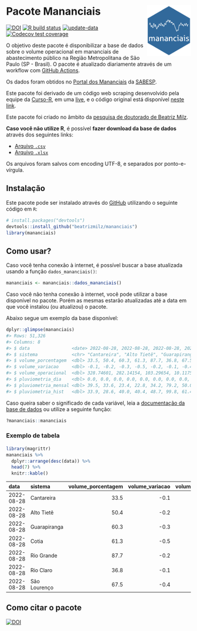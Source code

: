 
<!-- README.md is generated from README.Rmd. Please edit that file -->

# Pacote Mananciais <img src="man/figures/hexlogo.png" align="right" width = "120px"/>

<!-- badges: start -->

[![DOI](https://zenodo.org/badge/DOI/10.5281/zenodo.4733056.svg)](https://doi.org/10.5281/zenodo.4733056)
[![R build
status](https://github.com/beatrizmilz/mananciais/workflows/R-CMD-check/badge.svg)](https://github.com/beatrizmilz/mananciais/actions)
[![update-data](https://github.com/beatrizmilz/mananciais/actions/workflows/2-update_data.yaml/badge.svg)](https://github.com/beatrizmilz/mananciais/actions/workflows/2-update_data.yaml)
[![Codecov test
coverage](https://codecov.io/gh/beatrizmilz/mananciais/branch/master/graph/badge.svg)](https://codecov.io/gh/beatrizmilz/mananciais?branch=master)
<!-- badges: end -->

O objetivo deste pacote é disponibilizar a base de dados sobre o volume
operacional em mananciais de abastecimento público na Região
Metropolitana de São Paulo (SP - Brasil). O pacote é atualizado
diariamente através de um workflow com [GitHub
Actions](https://github.com/beatrizmilz/mananciais/actions).

Os dados foram obtidos no [Portal dos
Mananciais](http://mananciais.sabesp.com.br/Situacao) da
[SABESP](http://site.sabesp.com.br/site/Default.aspx).

Este pacote foi derivado de um código web scraping desenvolvido pela
equipe da [Curso-R](https://www.curso-r.com/), em uma
[live](https://youtu.be/jvZIxrMmOcQ), e o código original está
disponível [neste
link](https://github.com/curso-r/lives/blob/master/drafts/20200730_scraper_sabesp.R).

Este pacote foi criado no âmbito da [pesquisa de doutorado de Beatriz
Milz](https://beatrizmilz.github.io/tese/).

**Caso você não utilize R**, é possível **fazer download da base de
dados** através dos seguintes links:

-   [Arquivo
    `.csv`](https://github.com/beatrizmilz/mananciais/raw/master/inst/extdata/mananciais.csv)
-   [Arquivo
    `.xlsx`](https://github.com/beatrizmilz/mananciais/blob/master/inst/extdata/mananciais.xlsx?raw=true)

Os arquivos foram salvos com encoding UTF-8, e separados por
ponto-e-vírgula.

## Instalação

Este pacote pode ser instalado através do [GitHub](https://github.com/)
utilizando o seguinte código em `R`:

``` r
# install.packages("devtools")
devtools::install_github("beatrizmilz/mananciais")
library(mananciais)
```

## Como usar?

Caso você tenha conexão à internet, é possível buscar a base atualizada
usando a função `dados_mananciais()`:

``` r
mananciais <- mananciais::dados_mananciais() 
```

Caso você não tenha conexão à internet, você pode utilizar a base
disponível no pacote. Porém as mesmas estarão atualizadas até a data em
que você instalou (ou atualizou) o pacote.

Abaixo segue um exemplo da base disponível:

``` r
dplyr::glimpse(mananciais)
#> Rows: 51,326
#> Columns: 8
#> $ data                <date> 2022-08-28, 2022-08-28, 2022-08-28, 2022-08-28, 2…
#> $ sistema             <chr> "Cantareira", "Alto Tietê", "Guarapiranga", "Cotia…
#> $ volume_porcentagem  <dbl> 33.5, 50.4, 60.3, 61.3, 87.7, 36.8, 67.5, 33.6, 50…
#> $ volume_variacao     <dbl> -0.1, -0.2, -0.3, -0.5, -0.2, -0.1, -0.4, -0.2, -0…
#> $ volume_operacional  <dbl> 328.74601, 282.14154, 103.29654, 10.11753, 98.4241…
#> $ pluviometria_dia    <dbl> 0.0, 0.0, 0.0, 0.0, 0.0, 0.0, 0.0, 0.0, 0.0, 0.0, …
#> $ pluviometria_mensal <dbl> 39.5, 33.6, 23.4, 22.8, 34.2, 79.2, 50.0, 39.5, 33…
#> $ pluviometria_hist   <dbl> 33.9, 28.6, 40.0, 40.4, 48.7, 99.8, 61.4, 33.9, 28…
```

Caso queira saber o significado de cada variável, leia a [documentação
da base de
dados](https://beatrizmilz.github.io/mananciais/reference/mananciais.html)
ou utilize a seguinte função:

``` r
?mananciais::mananciais
```

### Exemplo de tabela

``` r
library(magrittr)
mananciais %>% 
  dplyr::arrange(desc(data)) %>% 
  head(7) %>%
  knitr::kable()
```

| data       | sistema      | volume_porcentagem | volume_variacao | volume_operacional | pluviometria_dia | pluviometria_mensal | pluviometria_hist |
|:-----------|:-------------|-------------------:|----------------:|-------------------:|-----------------:|--------------------:|------------------:|
| 2022-08-28 | Cantareira   |               33.5 |            -0.1 |          328.74601 |                0 |                39.5 |              33.9 |
| 2022-08-28 | Alto Tietê   |               50.4 |            -0.2 |          282.14154 |                0 |                33.6 |              28.6 |
| 2022-08-28 | Guarapiranga |               60.3 |            -0.3 |          103.29654 |                0 |                23.4 |              40.0 |
| 2022-08-28 | Cotia        |               61.3 |            -0.5 |           10.11753 |                0 |                22.8 |              40.4 |
| 2022-08-28 | Rio Grande   |               87.7 |            -0.2 |           98.42417 |                0 |                34.2 |              48.7 |
| 2022-08-28 | Rio Claro    |               36.8 |            -0.1 |            5.02727 |                0 |                79.2 |              99.8 |
| 2022-08-28 | São Lourenço |               67.5 |            -0.4 |           59.91244 |                0 |                50.0 |              61.4 |

## Como citar o pacote

[![DOI](https://zenodo.org/badge/DOI/10.5281/zenodo.4733056.svg)](https://doi.org/10.5281/zenodo.4733056)
